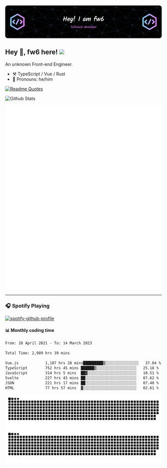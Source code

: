 ![Header](github-header-image.png)

## Hey 👋, fw6 here! <img src="https://github.githubassets.com/images/mona-whisper.gif" height="24" />


An unknown Front-end Engineer.

-   :hammer_and_pick: TypeScript / Vue / Rust
-   :man: Pronouns: he/him


[![Readme Quotes](https://quotes-github-readme.vercel.app/api?type=horizontal&theme=algolia)](https://github.com/piyushsuthar/github-readme-quotes)



![Github Stats](https://github-readme-stats.vercel.app/api?username=fw6&bg_color=30,e96443,904e95&title_color=fff&text_color=fff)

![](https://raw.githubusercontent.com/fw6/github-stats-transparent/output/generated/overview.svg)
![](https://raw.githubusercontent.com/fw6/github-stats-transparent/output/generated/languages.svg)


---

### 🎧 Spotify Playing

<!-- ![spotify-github-profile](/img/default.svg) -->

[![spotify-github-profile](https://spotify-github-profile.vercel.app/api/view?uid=r6wn4hdvypv0lkzyrj0e0pjct&cover_image=true&theme=default&bar_color=53b14f&bar_color_cover=true)](https://github.com/kittinan/spotify-github-profile)
#### :bar_chart: Monthly coding time

<!--START_SECTION:waka-->

```text
From: 28 April 2021 - To: 14 March 2023

Total Time: 2,989 hrs 39 mins

Vue.js            1,107 hrs 28 mins█████████▒░░░░░░░░░░░░░░░   37.04 %
TypeScript        752 hrs 45 mins ██████▒░░░░░░░░░░░░░░░░░░   25.18 %
JavaScript        314 hrs 5 mins  ██▓░░░░░░░░░░░░░░░░░░░░░░   10.51 %
Svelte            227 hrs 43 mins ██░░░░░░░░░░░░░░░░░░░░░░░   07.62 %
JSON              221 hrs 17 mins ██░░░░░░░░░░░░░░░░░░░░░░░   07.40 %
HTML              77 hrs 57 mins  ▓░░░░░░░░░░░░░░░░░░░░░░░░   02.61 %
```

<!--END_SECTION:waka-->




![github contribution grid snake animation](https://raw.githubusercontent.com/platane/platane/output/github-contribution-grid-snake-dark.svg#gh-dark-mode-only)![github contribution grid snake animation](https://raw.githubusercontent.com/platane/platane/output/github-contribution-grid-snake.svg#gh-light-mode-only)
